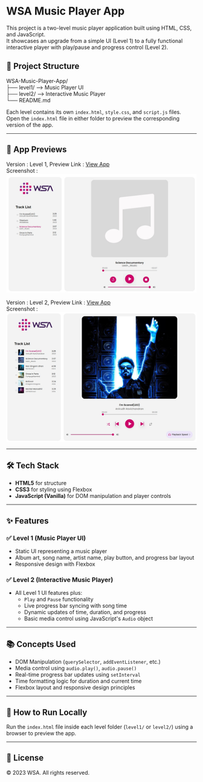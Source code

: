 # WSA Music Player App

This project is a two-level music player application built using HTML, CSS, and JavaScript.  
It showcases an upgrade from a simple UI (Level 1) to a fully functional interactive player with play/pause and progress control (Level 2).

## 📁 Project Structure

WSA-Music-Player-App/  
├── level1/ --> Music Player UI  
├── level2/ --> Interactive Music Player  
└── README.md  

Each level contains its own `index.html`, `style.css`, and `script.js` files.  
Open the `index.html` file in either folder to preview the corresponding version of the app.

---

## 🔗 App Previews

Version : Level 1, Preview Link : [View App](https://emertxeinfotech.github.io/wsa-music-player-app/level1/)  
Screenshot : ![Level 1](level1/assets/images/wsa-music-player-level1-screenshot.jpg)  

Version : Level 2, Preview Link : [View App](https://emertxeinfotech.github.io/wsa-music-player-app/level2/)  
Screenshot : ![Level 2](level2/assets/images/wsa-music-player-level2-screenshot.jpg)  

---

## 🛠️ Tech Stack

- **HTML5** for structure  
- **CSS3** for styling using Flexbox  
- **JavaScript (Vanilla)** for DOM manipulation and player controls  

---

## ✨ Features

### ✅ Level 1 (Music Player UI)

- Static UI representing a music player  
- Album art, song name, artist name, play button, and progress bar layout  
- Responsive design with Flexbox  

### ✅ Level 2 (Interactive Music Player)

- All Level 1 UI features plus:  
  - `Play` and `Pause` functionality  
  - Live progress bar syncing with song time  
  - Dynamic updates of time, duration, and progress  
  - Basic media control using JavaScript's `Audio` object  

---

## 📚 Concepts Used

- DOM Manipulation (`querySelector`, `addEventListener`, etc.)  
- Media control using `audio.play()`, `audio.pause()`  
- Real-time progress bar updates using `setInterval`  
- Time formatting logic for duration and current time  
- Flexbox layout and responsive design principles  

---

## 📌 How to Run Locally

Run the `index.html` file inside each level folder (`level1/` or `level2/`) using a browser to preview the app.

---

## 📄 License

© 2023 WSA. All rights reserved.
